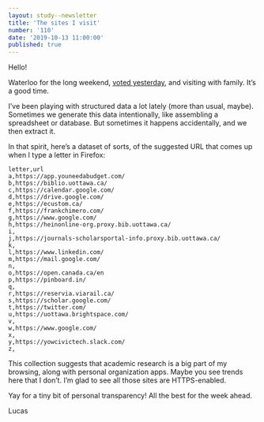 ```yaml
---
layout: study--newsletter
title: 'The sites I visit'
number: '110'
date: '2019-10-13 11:00:00'
published: true
---
```


Hello!

Waterloo for the long weekend, [voted yesterday](https://twitter.com/lchski/status/1183062623761420289), and visiting with family. It’s a good time.

I’ve been playing with structured data a lot lately (more than usual, maybe). Sometimes we generate this data intentionally, like assembling a spreadsheet or database. But sometimes it happens accidentally, and we then extract it.

In that spirit, here’s a dataset of sorts, of the suggested URL that comes up when I type a letter in Firefox:

```
letter,url
a,https://app.youneedabudget.com/
b,https://biblio.uottawa.ca/
c,https://calendar.google.com/
d,https://drive.google.com/
e,https://ecustom.ca/
f,https://frankchimero.com/
g,https://www.google.com/
h,https://heinonline-org.proxy.bib.uottawa.ca/
i,
j,https://journals-scholarsportal-info.proxy.bib.uottawa.ca/
k,
l,https://www.linkedin.com/
m,https://mail.google.com/
n,
o,https://open.canada.ca/en
p,https://pinboard.in/
q,
r,https://reservia.viarail.ca/
s,https://scholar.google.com/
t,https://twitter.com/
u,https://uottawa.brightspace.com/
v,
w,https://www.google.com/
x,
y,https://yowcivictech.slack.com/
z,
```

This collection suggests that academic research is a big part of my browsing, along with personal organization apps. Maybe you see trends here that I don’t. I’m glad to see all those sites are HTTPS-enabled.

Yay for a tiny bit of personal transparency! All the best for the week ahead.

Lucas